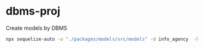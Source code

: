 # dbms-proj

Create models by DBMS
```bash
npx sequelize-auto -o "./packages/models/src/models" -d info_agency  -h localhost -u le -x root -e mssql -l ts
```

